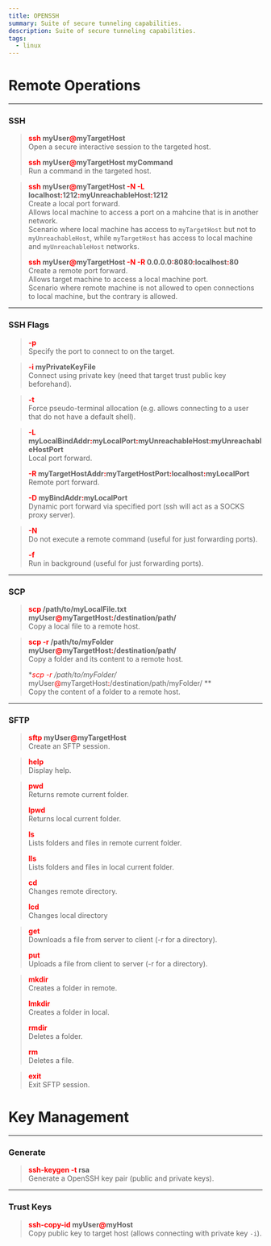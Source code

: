 ```yaml
---
title: OPENSSH
summary: Suite of secure tunneling capabilities.
description: Suite of secure tunneling capabilities.
tags:
  - linux
---
```


# Remote Operations

---

### SSH


 > 
 > **<font color=red>ssh</font> myUser<font color=red>@</font>myTargetHost**</br>
 > Open a secure interactive session to the targeted host.
 > 
 > **<font color=red>ssh</font> myUser<font color=red>@</font>myTargetHost myCommand**</br>
 > Run a command in the targeted host.

 > 
 > **<font color=red>ssh</font> myUser<font color=red>@</font>myTargetHost <font color=red>-N -L</font> localhost<font color=red>:</font>1212<font color=red>:</font>myUnreachableHost<font color=red>:</font>1212**</br>
 > Create a local port forward.</br>
 > Allows local machine to access a port on a mahcine that is in another network.</br>
 > Scenario where local machine has access to `myTargetHost` but not to `myUnreachableHost`, while `myTargetHost` has access to local machine and `myUnreachableHost` networks.
 > 
 > **<font color=red>ssh</font> myUser<font color=red>@</font>myTargetHost <font color=red>-N -R</font> 0.0.0.0<font color=red>:</font>8080<font color=red>:</font>localhost<font color=red>:</font>80**</br>
 > Create a remote port forward.</br>
 > Allows target machine to access a local machine port.</br>
 > Scenario where remote machine is not allowed to open connections to local machine, but the contrary is allowed.

---

### SSH Flags


 > 
 > **<font color=red>-p</font>**</br>
 > Specify the port to connect to on the target.

 > 
 > **<font color=red>-i</font> myPrivateKeyFile**</br>
 > Connect using private key (need that target trust public key beforehand).

 > 
 > **<font color=red>-t</font>**</br>
 > Force pseudo-terminal allocation (e.g. allows connecting to a user that do not have a default shell).

 > 
 > **<font color=red>-L</font> myLocalBindAddr<font color=red>:</font>myLocalPort<font color=red>:</font>myUnreachableHost<font color=red>:</font>myUnreachableHostPort**</br>
 > Local port forward.
 > 
 > **<font color=red>-R</font> myTargetHostAddr<font color=red>:</font>myTargetHostPort<font color=red>:</font>localhost<font color=red>:</font>myLocalPort**</br>
 > Remote port forward.
 > 
 > **<font color=red>-D</font> myBindAddr<font color=red>:</font>myLocalPort**</br>
 > Dynamic port forward via specified port (ssh will act as a SOCKS proxy server).

 > 
 > **<font color=red>-N</font>**</br>
 > Do not execute a remote command (useful for just forwarding ports).
 > 
 > **<font color=red>-f</font>**</br>
 > Run in background (useful for just forwarding ports).

---

### SCP


 > 
 > **<font color=red>scp</font> /path/to/myLocalFile.txt myUser<font color=red>@</font>myTargetHost<font color=red>:</font>/destination/path/**</br>
 > Copy a local file to a remote host.

 > 
 > **<font color=red>scp -r</font> /path/to/myFolder myUser<font color=red>@</font>myTargetHost<font color=red>:</font>/destination/path/**</br>
 > Copy a folder and its content to a remote host.
 > 
 > \**<font color=red>scp -r</font> /path/to/myFolder/* myUser<font color=red>@</font>myTargetHost<font color=red>:</font>/destination/path/myFolder/ \*\*</br>
 > Copy the content of a folder to a remote host.

---

### SFTP


 > 
 > **<font color=red>sftp</font> myUser<font color=red>@</font>myTargetHost**</br>
 > Create an SFTP session.

 > 
 > **<font color=red>help</font>**</br> 
 > Display help.

 > 
 > **<font color=red>pwd</font>**</br>
 > Returns remote current folder.
 > 
 > **<font color=red>lpwd</font>**</br>
 > Returns local current folder.
 > 
 > **<font color=red>ls</font>**</br>
 > Lists folders and files in remote current folder.
 > 
 > **<font color=red>lls</font>**</br>
 > Lists folders and files in local current folder.
 > 
 > **<font color=red>cd</font>**</br>
 > Changes remote directory.
 > 
 > **<font color=red>lcd</font>**</br>
 > Changes local directory

 > 
 > **<font color=red>get</font>**</br>
 > Downloads a file from server to client (-r for a directory).
 > 
 > **<font color=red>put</font>**</br>
 > Uploads a file from client to server (-r for a directory).

 > 
 > **<font color=red>mkdir</font>**</br>
 > Creates a folder in remote.
 > 
 > **<font color=red>lmkdir</font>**</br>
 > Creates a folder in local.
 > 
 > **<font color=red>rmdir</font>**</br>
 > Deletes a folder.
 > 
 > **<font color=red>rm</font>**</br>
 > Deletes a file.

 > 
 > **<font color=red>exit</font>**</br> 
 > Exit SFTP session.

# Key Management

---

### Generate


 > 
 > **<font color=red>ssh-keygen -t</font> rsa**</br>
 > Generate a OpenSSH key pair (public and private keys).

---

### Trust Keys


 > 
 > **<font color=red>ssh-copy-id</font> myUser<font color=red>@</font>myHost**</br>
 > Copy public key to target host (allows connecting with private key `-i`).
